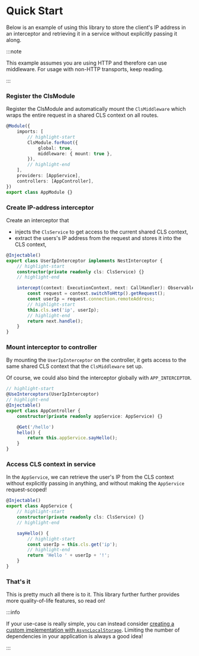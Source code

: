 # Quick Start

Below is an example of using this library to store the client's IP address in an interceptor and retrieving it in a service without explicitly passing it along.

:::note

This example assumes you are using HTTP and therefore can use middleware. For usage with non-HTTP transports, keep reading.

:::

### Register the ClsModule

Register the ClsModule and automatically mount the `ClsMiddleware` which wraps the entire request in a shared CLS context on all routes.

```ts title="app.module.ts"
@Module({
    imports: [
        // highlight-start
        ClsModule.forRoot({
            global: true,
            middleware: { mount: true },
        }),
        // highlight-end
    ],
    providers: [AppService],
    controllers: [AppController],
})
export class AppModule {}
```

### Create IP-address interceptor

Create an interceptor that

-   injects the `ClsService` to get access to the current shared CLS context,
-   extract the users's IP address from the request and stores it into the CLS context,

```ts title="user-ip.interceptor.ts"
@Injectable()
export class UserIpInterceptor implements NestInterceptor {
    // highlight-start
    constructor(private readonly cls: ClsService) {}
    // highlight-end

    intercept(context: ExecutionContext, next: CallHandler): Observable<any> {
        const request = context.switchToHttp().getRequest();
        const userIp = request.connection.remoteAddress;
        // highlight-start
        this.cls.set('ip', userIp);
        // highlight-end
        return next.handle();
    }
}
```

### Mount interceptor to controller

By mounting the `UserIpInterceptor` on the controller, it gets access to the same shared CLS context that the `ClsMiddleware` set up.

Of course, we could also bind the interceptor globally with `APP_INTERCEPTOR`.

```ts title="app.controller.ts"
// highlight-start
@UseInterceptors(UserIpInterceptor)
// highlight-end
@Injectable()
export class AppController {
    constructor(private readonly appService: AppService) {}

    @Get('/hello')
    hello() {
        return this.appService.sayHello();
    }
}
```

### Access CLS context in service

In the `AppService`, we can retrieve the user's IP from the CLS context without explicitly passing in anything, and without making the `AppService` request-scoped!

```ts title="app.service.ts"
@Injectable()
export class AppService {
    // highlight-start
    constructor(private readonly cls: ClsService) {}
    // highlight-end

    sayHello() {
        // highlight-start
        const userIp = this.cls.get('ip');
        // highlight-end
        return 'Hello ' + userIp + '!';
    }
}
```

### That's it

This is pretty much all there is to it. This library further further provides more quality-of-life features, so read on!

:::info

If your use-case is really simple, you can instead consider [creating a custom implementation with `AsyncLocalStorage`](https://docs.nestjs.com/recipes/async-local-storage#custom-implementation). Limiting the number of dependencies in your application is always a good idea!

:::
